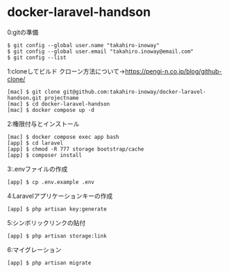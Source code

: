 # docker-laravel-handson
0:gitの準備
```
$ git config --global user.name "takahiro-inoway"
$ git config --global user.email "takahiro.inoway@email.com"
$ git config --list
```
1:cloneしてビルド
クローン方法について→https://pengi-n.co.jp/blog/github-clone/
```
[mac] $ git clone git@github.com:takahiro-inoway/docker-laravel-handson.git projectname
[mac] $ cd docker-laravel-handson
[mac] $ docker compose up -d
```
2:権限付与とインストール
```
[mac] $ docker compose exec app bash
[app] $ cd laravel
[app] $ chmod -R 777 storage bootstrap/cache
[app] $ composer install
```
3:.envファイルの作成
```
[app] $ cp .env.example .env
```
4:Laravelアプリケーションキーの作成
```
[app] $ php artisan key:generate
```
5:シンボリックリンクの貼付
```
[app] $ php artisan storage:link
```
6:マイグレーション
```
[app] $ php artisan migrate
```
